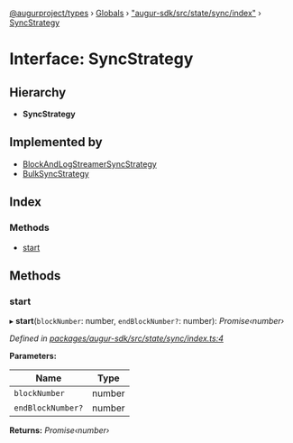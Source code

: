 [@augurproject/types](../README.md) › [Globals](../globals.md) › ["augur-sdk/src/state/sync/index"](../modules/_augur_sdk_src_state_sync_index_.md) › [SyncStrategy](_augur_sdk_src_state_sync_index_.syncstrategy.md)

# Interface: SyncStrategy

## Hierarchy

* **SyncStrategy**

## Implemented by

* [BlockAndLogStreamerSyncStrategy](../classes/_augur_sdk_src_state_sync_blockandlogstreamersyncstrategy_.blockandlogstreamersyncstrategy.md)
* [BulkSyncStrategy](../classes/_augur_sdk_src_state_sync_bulksyncstrategy_.bulksyncstrategy.md)

## Index

### Methods

* [start](_augur_sdk_src_state_sync_index_.syncstrategy.md#start)

## Methods

###  start

▸ **start**(`blockNumber`: number, `endBlockNumber?`: number): *Promise‹number›*

*Defined in [packages/augur-sdk/src/state/sync/index.ts:4](https://github.com/AugurProject/augur/blob/88b6e76efb/packages/augur-sdk/src/state/sync/index.ts#L4)*

**Parameters:**

Name | Type |
------ | ------ |
`blockNumber` | number |
`endBlockNumber?` | number |

**Returns:** *Promise‹number›*
